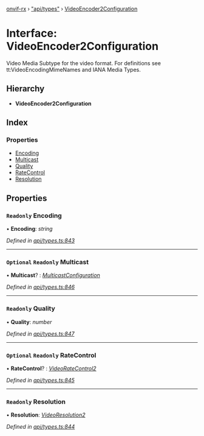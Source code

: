 [onvif-rx](../README.md) › ["api/types"](../modules/_api_types_.md) › [VideoEncoder2Configuration](_api_types_.videoencoder2configuration.md)

# Interface: VideoEncoder2Configuration

Video Media Subtype for the video format. For definitions see tt:VideoEncodingMimeNames and  IANA Media Types.

## Hierarchy

* **VideoEncoder2Configuration**

## Index

### Properties

* [Encoding](_api_types_.videoencoder2configuration.md#readonly-encoding)
* [Multicast](_api_types_.videoencoder2configuration.md#optional-readonly-multicast)
* [Quality](_api_types_.videoencoder2configuration.md#readonly-quality)
* [RateControl](_api_types_.videoencoder2configuration.md#optional-readonly-ratecontrol)
* [Resolution](_api_types_.videoencoder2configuration.md#readonly-resolution)

## Properties

### `Readonly` Encoding

• **Encoding**: *string*

*Defined in [api/types.ts:843](https://github.com/patrickmichalina/onvif-rx/blob/3e9b152/src/api/types.ts#L843)*

___

### `Optional` `Readonly` Multicast

• **Multicast**? : *[MulticastConfiguration](_api_types_.multicastconfiguration.md)*

*Defined in [api/types.ts:846](https://github.com/patrickmichalina/onvif-rx/blob/3e9b152/src/api/types.ts#L846)*

___

### `Readonly` Quality

• **Quality**: *number*

*Defined in [api/types.ts:847](https://github.com/patrickmichalina/onvif-rx/blob/3e9b152/src/api/types.ts#L847)*

___

### `Optional` `Readonly` RateControl

• **RateControl**? : *[VideoRateControl2](_api_types_.videoratecontrol2.md)*

*Defined in [api/types.ts:845](https://github.com/patrickmichalina/onvif-rx/blob/3e9b152/src/api/types.ts#L845)*

___

### `Readonly` Resolution

• **Resolution**: *[VideoResolution2](_api_types_.videoresolution2.md)*

*Defined in [api/types.ts:844](https://github.com/patrickmichalina/onvif-rx/blob/3e9b152/src/api/types.ts#L844)*
